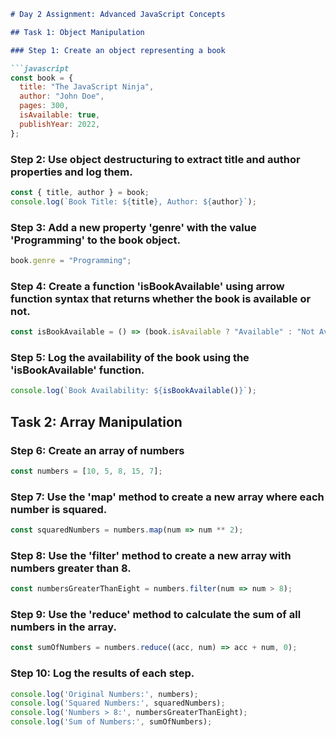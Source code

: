 ```markdown
# Day 2 Assignment: Advanced JavaScript Concepts

## Task 1: Object Manipulation

### Step 1: Create an object representing a book

```javascript
const book = {
  title: "The JavaScript Ninja",
  author: "John Doe",
  pages: 300,
  isAvailable: true,
  publishYear: 2022,
};
```

### Step 2: Use object destructuring to extract title and author properties and log them.

```javascript
const { title, author } = book;
console.log(`Book Title: ${title}, Author: ${author}`);
```

### Step 3: Add a new property 'genre' with the value 'Programming' to the book object.

```javascript
book.genre = "Programming";
```

### Step 4: Create a function 'isBookAvailable' using arrow function syntax that returns whether the book is available or not.

```javascript
const isBookAvailable = () => (book.isAvailable ? "Available" : "Not Available");
```

### Step 5: Log the availability of the book using the 'isBookAvailable' function.

```javascript
console.log(`Book Availability: ${isBookAvailable()}`);
```

## Task 2: Array Manipulation

### Step 6: Create an array of numbers

```javascript
const numbers = [10, 5, 8, 15, 7];
```

### Step 7: Use the 'map' method to create a new array where each number is squared.

```javascript
const squaredNumbers = numbers.map(num => num ** 2);
```

### Step 8: Use the 'filter' method to create a new array with numbers greater than 8.

```javascript
const numbersGreaterThanEight = numbers.filter(num => num > 8);
```

### Step 9: Use the 'reduce' method to calculate the sum of all numbers in the array.

```javascript
const sumOfNumbers = numbers.reduce((acc, num) => acc + num, 0);
```

### Step 10: Log the results of each step.

```javascript
console.log('Original Numbers:', numbers);
console.log('Squared Numbers:', squaredNumbers);
console.log('Numbers > 8:', numbersGreaterThanEight);
console.log('Sum of Numbers:', sumOfNumbers);
```
